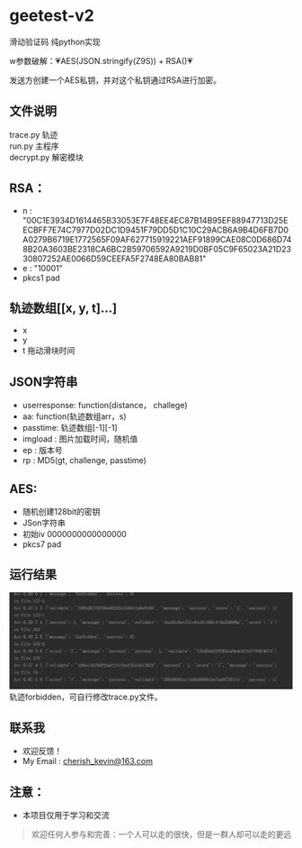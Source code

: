 # geetest-v2
滑动验证码 纯python实现


w参数破解：💗AES(JSON.stringify(Z9S)) + RSA()💗

    

发送方创建一个AES私钥，并对这个私钥通过RSA进行加密。  
## 文件说明
trace.py 轨迹  
run.py 主程序  
decrypt.py 解密模块


## **RSA**：
- n : "00C1E3934D1614465B33053E7F48EE4EC87B14B95EF88947713D25EECBFF7E74C7977D02DC1D9451F79DD5D1C10C29ACB6A9B4D6FB7D0A0279B6719E1772565F09AF627715919221AEF91899CAE08C0D686D748B20A3603BE2318CA6BC2B59706592A9219D0BF05C9F65023A21D2330807252AE0066D59CEEFA5F2748EA80BAB81"
- e : "10001"
- pkcs1 pad



## 轨迹数组[[x, y, t]...]
- x 
- y
- t 拖动滑块时间

## JSON字符串
- userresponse: function(distance， challege)
- aa: function(轨迹数组arr，s) 
- passtime: 轨迹数组[-1][-1]
- imgload : 图片加载时间，随机值
- ep : 版本号
- rp : MD5(gt, challenge, passtime)


## AES:
- 随机创建128bit的密钥
- JSon字符串
- 初始iv 0000000000000000
- pkcs7 pad


## 运行结果
![运行结果](/bibibi/result.png)  
轨迹forbidden，可自行修改trace.py文件。

## 联系我
- 欢迎反馈！
- My Email : cherish_kevin@163.com  

## 注意：
- 本项目仅用于学习和交流
> 欢迎任何人参与和完善：一个人可以走的很快，但是一群人却可以走的更远
